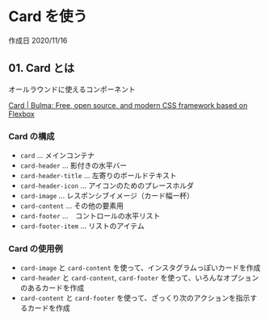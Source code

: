 # Card を使う

作成日 2020/11/16

## 01. Card とは

オールラウンドに使えるコンポーネント

[Card \| Bulma: Free, open source, and modern CSS framework based on Flexbox](https://bulma.io/documentation/components/card/)

### Card の構成

- `card` ... メインコンテナ
- `card-header` ... 影付きの水平バー
- `card-header-title` ... 左寄りのボールドテキスト
- `card-header-icon` ... アイコンのためのプレースホルダ
- `card-image` ... レスポンシブイメージ（カード幅一杯）
- `card-content` ... その他の要素用
- `card-footer` ...　コントロールの水平リスト
- `card-footer-item` ... リストのアイテム

### Card の使用例

- `card-image` と `card-content` を使って、インスタグラムっぽいカードを作成
- `card-header` と `card-content`, `card-footer` を使って、いろんなオプションのあるカードを作成
- `card-content` と `card-footer` を使って、ざっくり次のアクションを指示するカードを作成
